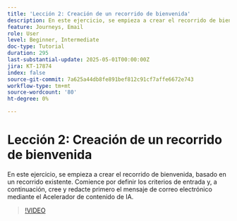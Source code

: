 ```yaml
---
title: 'Lección 2: Creación de un recorrido de bienvenida'
description: En este ejercicio, se empieza a crear el recorrido de bienvenida, basado en un recorrido existente. Comience por definir los criterios de entrada y, a continuación, cree y redacte primero el mensaje de correo electrónico mediante el Acelerador de contenido de IA.
feature: Journeys, Email
role: User
level: Beginner, Intermediate
doc-type: Tutorial
duration: 295
last-substantial-update: 2025-05-01T00:00:00Z
jira: KT-17874
index: false
source-git-commit: 7a625a44db8fe891bef812c91cf7affe6672e743
workflow-type: tm+mt
source-wordcount: '80'
ht-degree: 0%

---
```



# Lección 2: Creación de un recorrido de bienvenida

En este ejercicio, se empieza a crear el recorrido de bienvenida, basado en un recorrido existente. Comience por definir los criterios de entrada y, a continuación, cree y redacte primero el mensaje de correo electrónico mediante el Acelerador de contenido de IA.

>[!VIDEO](https://video.tv.adobe.com/v/3457896/?learn=on&enablevpops)
